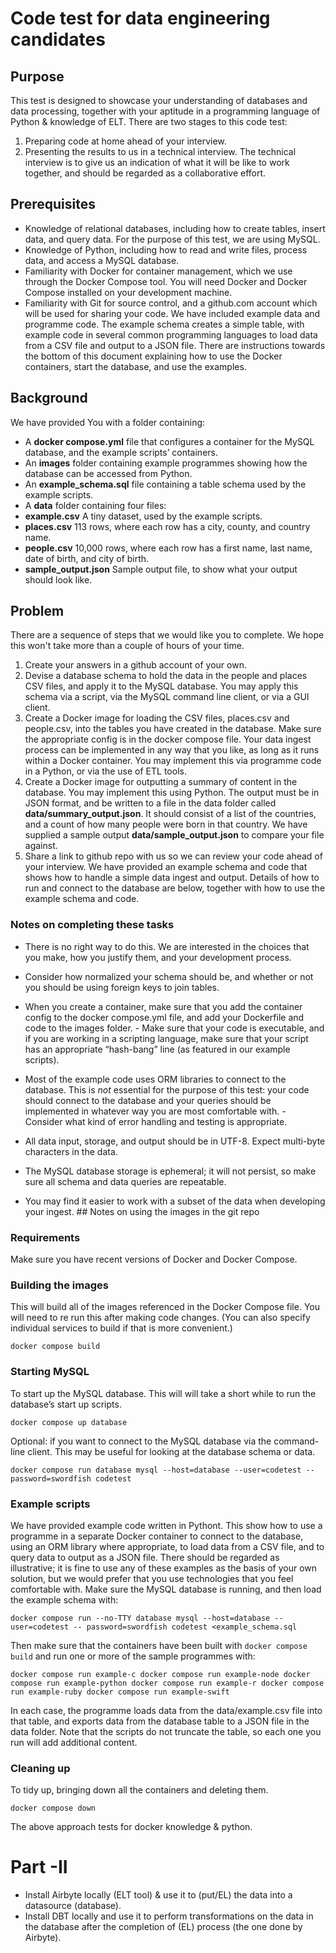 # Code test for data engineering candidates

## Purpose
This test is designed to showcase your understanding of databases and data processing, together with your aptitude in a programming language of Python & knowledge of ELT.
There are two stages to this code test:
1. Preparing code at home ahead of your interview. 
2. Presenting the results to us in a technical interview.
The technical interview is to give us an indication of what it will be like to work together, and should be regarded as a collaborative effort.

## Prerequisites
- Knowledge of relational databases, including how to create tables, insert data, and query data. For the purpose of this test, we are using MySQL.
- Knowledge of Python, including how to read and write files, process data, and access a MySQL database.
- Familiarity with Docker for container management, which we use through the Docker Compose tool. You will need Docker and Docker Compose installed on your development machine.
- Familiarity with Git for source control, and a github.com account which will be used for sharing your code.
We have included example data and programme code. The example schema creates a simple table, with example code in several common programming languages to load data from a CSV file and output to a JSON file. There are instructions towards the bottom of this document explaining how to use the Docker containers, start the database, and use the examples.
## Background
We have provided You with a folder containing:
- A **docker compose.yml** file that configures a container for the MySQL database, and the example scripts’ containers.
- An **images** folder containing example programmes showing how the database can be accessed from Python.
- An **example_schema.sql** file containing a table schema used by the example scripts.
- A **data** folder containing four files:
- **example.csv** A tiny dataset, used by the example scripts.
- **places.csv** 113 rows, where each row has a city, county, and country name. 
- **people.csv** 10,000 rows, where each row has a first name, last name, date of birth, and city of birth.
- **sample_output.json** Sample output file, to show what your output should look like. 

## Problem
There are a sequence of steps that we would like you to complete. We hope this won't take more than a couple of hours of your time.
1. Create your answers in a github account of your own.
2. Devise a database schema to hold the data in the people and places CSV files, and apply it to the MySQL database. You may apply this schema via a script, via the MySQL command line client, or via a GUI client.
3. Create a Docker image for loading the CSV files, places.csv and people.csv, into the tables you have created in the database. Make sure the appropriate config is in the docker compose file. Your data ingest process can be implemented in any way that you like, as long as it runs within a Docker container. You may implement this via programme code in a Python, or via the use of ETL tools.
4. Create a Docker image for outputting a summary of content in the database. You may implement this using Python. The output must be in JSON format, and be written to a file in the data folder called **data/summary_output.json**. It should consist of a list of the countries, and a count of how many people were born in that country. We have supplied a sample output **data/sample_output.json** to compare your file against. 
5. Share a link to github repo with us so we can review your code ahead of your interview.
We have provided an example schema and code that shows how to handle a simple data ingest and output.
Details of how to run and connect to the database are below, together with how to use the example schema and code.

### Notes on completing these tasks
- There is no right way to do this. We are interested in the choices that you make, how you justify them, and your development process.
- Consider how normalized your schema should be, and whether or not you should be using foreign keys to join tables.
- When you create a container, make sure that you add the container config to the docker compose.yml file, and add your Dockerfile and code to the images folder. - Make sure that your code is executable, and if you are working in a scripting language, make sure that your script has an appropriate “hash-bang” line (as featured in our example scripts).
- Most of the example code uses ORM libraries to connect to the database. This is _not_ essential for the purpose of this test: your code should connect to the database and your queries should be implemented in whatever way you are most comfortable with. -
Consider what kind of error handling and testing is appropriate.

 - All data input, storage, and output should be in UTF-8. Expect multi-byte characters in the data.
- The MySQL database storage is ephemeral; it will not persist, so make sure all schema and data queries are repeatable.
- You may find it easier to work with a subset of the data when developing your ingest. ## Notes on using the images in the git repo

### Requirements
Make sure you have recent versions of Docker and Docker Compose. 

### Building the images
This will build all of the images referenced in the Docker Compose file. You will need to re run this after making code changes. (You can also specify individual services to build if that is more convenient.)
```
docker compose build 
```

### Starting MySQL
To start up the MySQL database. This will will take a short while to run the database’s start up scripts.
```
docker compose up database 
```
Optional: if you want to connect to the MySQL database via the command-line client. This may be useful for looking at the database schema or data.
```
docker compose run database mysql --host=database --user=codetest --password=swordfish codetest
```

### Example scripts
We have provided example code written in Pythont. This show how to use a programme in a separate Docker container to connect to the database, using an ORM library where appropriate, to load data from a CSV file, and to query data to output as a JSON file. There should be regarded as illustrative; it is fine to use any of these examples as the basis of your
own solution, but we would prefer that you use technologies that you feel comfortable with. Make sure the MySQL database is running, and then load the example schema with:
```
docker compose run --no-TTY database mysql --host=database --user=codetest -- password=swordfish codetest <example_schema.sql
```
Then make sure that the containers have been built with `docker compose build` and run one or more of the sample programmes with:
```
docker compose run example-c docker compose run example-node docker compose run example-python docker compose run example-r docker compose run example-ruby docker compose run example-swift 
```
In each case, the programme loads data from the data/example.csv file into that table, and exports data from the database table to a JSON file in the data folder. Note that the scripts do not truncate the table, so each one you run will add additional content.

### Cleaning up
To tidy up, bringing down all the containers and deleting them.
```
docker compose down 
```
The above approach tests for docker knowledge & python.

# Part -II
* Install Airbyte locally (ELT tool) & use it to (put/EL) the data into a datasource (database).
* Install DBT locally and use it to perform transformations on the data in the database after the completion of (EL) process (the one done by Airbyte).
